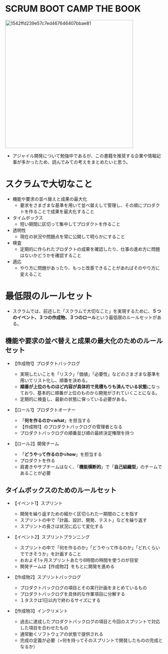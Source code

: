 # SCRUM BOOT CAMP THE BOOK

<img width="409" alt="1542ffd239e57c7ed467646407bbae81" src="https://github.com/hiddy0329/TIL/assets/91509668/9d99fcec-c2c0-4029-a141-e3fa0b3a4c5f">

- アジャイル開発について勉強中であるが、この書籍を推奨する企業や情報記事が多かったため、読んでみての考えをまとめたいと思う。

# スクラムで大切なこと

- 機能や要求の並べ替えと成果の最大化
  - 要求をさまざまな基準を用いて並べ替えして管理し、その順にプロダクトを作ることで成果を最大化すること
- タイムボックス
  - 短い期間に区切って集中してプロダクトを作ること
- 透明性
  - 現在の状況や問題点を常に公開して明らかにすること
- 検査
  - 定期的に作られたプロダクトの成果を確認したり、仕事の進め方に問題はないかどうかを確認すること
- 適応
  - やり方に問題があったり、もっと改善できることがあればそのやり方に変えること  

# 最低限のルールセット

- スクラムでは、前述した「スクラムで大切なこと」を実現するために、**５つのイベント、３つの作成物、３つのロール**という最低限のルールセットがある。

## 機能や要求の並べ替えと成果の最大化のためのルールセット

- 【作成物1】プロダクトバックログ
  - 実現したいことを「リスク」「価値」「必要性」などのさまざまな基準を用いてリスト化し、順番を決める。
  - **順番が上位のものほど内容が具体的で見積もりも済んでいる状態**になっており、基本的に順番が上位のものから開発がされていくことになる。
  - 定期的に検査し、最新の状態に保っている必要がある。

- 【ロール1】プロダクトオーナー
  - 「**何を作るのか=what**」を担当する
  - 【作成物1】のプロダクトバックログの管理者となる
  - プロダクトバックログの順番並び順の最終決定権限を持つ

- 【ロール2】開発チーム
  - 「**どうやって作るのか=how**」を担当する
  - プロダクトを作る
  - 肩書きやサブチームはなく、「**機能横断的**」で「**自己組織型**」のチームであることが必要

## タイムボックスのためのルールセット

- 【イベント1】スプリント
  - 開発を繰り返すための細かく区切られた一期間のことを指す
  - スプリントの中で「計画、設計、開発、テスト」などを繰り返す
  - スプリントの長さは状況に応じて変化する

- 【イベント2】スプリントプランニング
  - スプリントの中で「何を作るのか」「どうやって作るのか」「どれくらいでできそうか」を計画すること
  - おおよそ1ヶ月スプリントあたり8時間の時間を使うのが目安
  - 開発チームは【作成物2】をもとに開発を進める

- 【作成物2】スプリントバックログ
  - プロダクトバックログの項目とその実行計画をまとめているもの
  - プロダクトバックログを具体的な作業項目に分解する
  - １タスクは1日以内で終わるサイズにする

- 【作成物3】インクリメント
  - 過去に達成したプロダクトバックログの項目と今回のスプリントで対応した項目を合わせたもの
  - 通常動くソフトウェアの状態で提供される
  - 完成の定義が必要（=何を持ってそのスプリントで開発したものの完成となるか）
